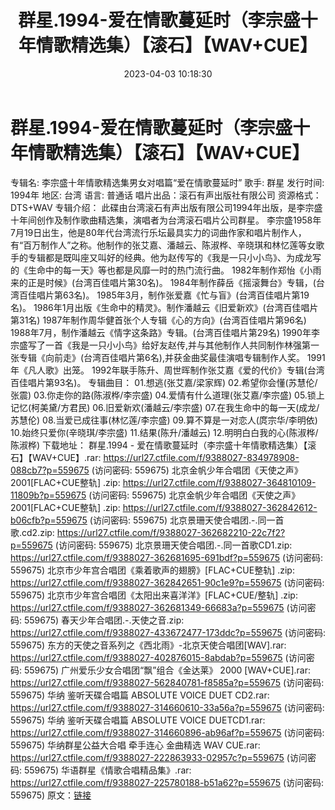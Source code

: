 ﻿---
title: 群星.1994-爱在情歌蔓延时（李宗盛十年情歌精选集）【滚石】【WAV+CUE】
date: 2023-04-03 10:18:30
categories: WAV车载音乐、镜像
tags: 华语中文
---
# 群星.1994-爱在情歌蔓延时（李宗盛十年情歌精选集）【滚石】【WAV+CUE】

专辑名: 李宗盛十年情歌精选集男女对唱篇“爱在情歌蔓延时”
歌手: 群星
发行时间: 1994年
地区: 台湾
语言: 普通话
唱片出品：滚石有声出版社有限公司
资源格式：DTS+WAV
专辑介绍：
此碟由台湾滚石有声出版有限公司1994年出版，是李宗盛十年间创作及制作歌曲精选集，演唱者为台湾滚石唱片公司群星。
李宗盛1958年7月19日出生，他是80年代台湾流行乐坛最具实力的词曲作家和唱片制作人，有“百万制作人”之称。他制作的张艾嘉、潘越云、陈淑桦、辛晓琪和林忆莲等女歌手的专辑都是既叫座又叫好的经典。他为赵传写的《我是一只小小鸟》、为成龙写的《生命中的每一天》等也都是风靡一时的热门流行曲。
1982年制作郑怡《小雨来的正是时候》(台湾百佳唱片第30名)。
1984年制作薛岳《摇滚舞台》专辑，(台湾百佳唱片第63名)。
1985年3月，制作张爱嘉《忙与盲》(台湾百佳唱片第19名)。
1986年1月出版《生命中的精灵》。制作潘越云《旧爱新欢》(台湾百佳唱片第31名)
1987年制作周华健首张个人专辑《心的方向》(台湾百佳唱片第96名)
1988年7月，制作潘越云《情字这条路》专辑。(台湾百佳唱片第29名)
1990年李宗盛写了一首《我是一只小小鸟》给好友赵传,并与其他制作人共同制作林强第一张专辑《向前走》(台湾百佳唱片第6名),并获金曲奖最佳演唱专辑制作人奖。
1991年《凡人歌》出笼。
1992年联手陈升、周世晖制作张艾嘉《爱的代价》专辑(台湾百佳唱片第93名)。
专辑曲目：
01.想逃(张艾嘉/梁家辉)
02.希望你会懂(苏慧伦/张震)
03.你走你的路(陈淑桦/李宗盛)
04.爱情有什么道理(张艾嘉/李宗盛)
05.锁上记忆(柯美黛/方君民)
06.旧爱新欢(潘越云/李宗盛)
07.在我生命中的每一天(成龙/苏慧伦)
08.当爱已成往事(林忆莲/李宗盛)
09.算不算是一对恋人(庹宗华/李明依)
10.始终只爱你(辛晓琪/李宗盛)
11.结果(陈升/潘越云)
12.明明白白我的心(陈淑桦/陈淑桦)
下载地址：
群星.1994 - 爱在情歌蔓延时（李宗盛十年情歌精选集）【滚石】【WAV+CUE】.rar: https://url27.ctfile.com/f/9388027-834978908-088cb7?p=559675
(访问密码: 559675)
北京金帆少年合唱团《天使之声》2001[FLAC+CUE整轨] .zip: https://url27.ctfile.com/f/9388027-364810109-11809b?p=559675
(访问密码: 559675)
北京金帆少年合唱团《天使之声》2001[FLAC+CUE整轨] .zip: https://url27.ctfile.com/f/9388027-362842612-b06cfb?p=559675
(访问密码: 559675)
北京景珊天使合唱团.-.同一首歌.cd2.zip: https://url27.ctfile.com/f/9388027-362682210-22c7f2?p=559675
(访问密码: 559675)
北京景珊天使合唱团.-.同一首歌CD1.zip: https://url27.ctfile.com/f/9388027-362681695-691bdf?p=559675
(访问密码: 559675)
北京市少年宫合唱团《乘着歌声的翅膀》[FLAC+CUE整轨] .zip: https://url27.ctfile.com/f/9388027-362842651-90c1e9?p=559675
(访问密码: 559675)
北京市少年宫合唱团《太阳出来喜洋洋》[FLAC+CUE/整轨] .zip: https://url27.ctfile.com/f/9388027-362681349-66683a?p=559675
(访问密码: 559675)
春天少年合唱团.-.天使之音.zip: https://url27.ctfile.com/f/9388027-433672477-173ddc?p=559675
(访问密码: 559675)
东方的天使之音系列之《西北雨》-北京天使合唱团[WAV].rar: https://url27.ctfile.com/f/9388027-402876015-8abdab?p=559675
(访问密码: 559675)
广州爱乐少女合唱团“飘”组合《金达莱》 2000 [WAV+CUE].rar: https://url27.ctfile.com/f/9388027-562840781-f8585a?p=559675
(访问密码: 559675)
华纳 鉴听天碟合唱篇 ABSOLUTE VOICE DUET CD2.rar: https://url27.ctfile.com/f/9388027-314660610-33a56a?p=559675
(访问密码: 559675)
华纳 鉴听天碟合唱篇 ABSOLUTE VOICE DUETCD1.rar: https://url27.ctfile.com/f/9388027-314660896-ab96af?p=559675
(访问密码: 559675)
华纳群星公益大合唱 牵手连心 金曲精选 WAV CUE.rar: https://url27.ctfile.com/f/9388027-222863933-02957c?p=559675
(访问密码: 559675)
华语群星《情歌合唱精品集》.rar: https://url27.ctfile.com/f/9388027-225780188-b51a62?p=559675
(访问密码: 559675)
原文：[链接](https://blog.sina.com.cn/s/blog_1647c7e76010311a2.html)
